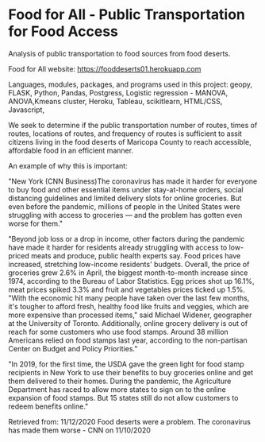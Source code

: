 # Food for All - Public Transportation for Food Access
Analysis of public transportation to food sources from food deserts. 

Food for All website: https://fooddeserts01.herokuapp.com 

Languages, modules, packages, and programs used in this project:
geopy, 
FLASK,
Python,
Pandas,
Postgress, 
Logistic regression - MANOVA, ANOVA,Kmeans cluster,
Heroku,
Tableau,
scikitlearn,
HTML/CSS,
Javascript,

We seek to determine if the public transportation number of routes, times of routes, locations of routes, and frequency of routes is sufficient to assit citizens living in the food deserts of Maricopa County to reach accessible, affordable food in an efficient manner.  

An example of why this is important:

"New York (CNN Business)The coronavirus has made it harder for everyone to buy food
and other essential items under stay-at-home orders, social distancing guidelines and
limited delivery slots for online groceries.
But even before the pandemic, millions of people in the United States were struggling with
access to groceries — and the problem has gotten even worse for them."

"Beyond job loss or a drop in income, other factors during the pandemic have made it
harder for residents already struggling with access to low-priced meats and produce,
public health experts say.
Food prices have increased, stretching low-income residents' budgets. Overall, the price of
groceries grew 2.6% in April, the biggest month-to-month increase since 1974, according
to the Bureau of Labor Statistics. Egg prices shot up 16.1%, meat prices spiked 3.3% and
fruit and vegetables prices ticked up 1.5%.
"With the economic hit many people have taken over the last few months, it's tougher to
afford fresh, healthy food like fruits and veggies, which are more expensive than
processed items," said Michael Widener, geographer at the University of Toronto.
Additionally, online grocery delivery is out of reach for some customers who use food
stamps. Around 38 million Americans relied on food stamps last year, according to the
non-partisan Center on Budget and Policy Priorities." 

"In 2019, for the first time, the USDA gave the green light for food stamp recipients in New York
to use their benefits to buy groceries online and get them delivered to their homes. During the pandemic, the Agriculture Department has raced to allow more states to sign on to the online expansion of food stamps. But 15 states still do not allow customers to redeem benefits online." 

Retrieved from: 11/12/2020 Food deserts were a problem. The coronavirus has made them worse - CNN on 11/10/2020



